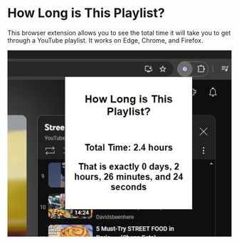 # How Long is This Playlist?
This browser extension allows you to see the total time it will take you to get through a YouTube playlist. It works on Edge, Chrome, and Firefox.

![A screenshot of the extension](https://github.com/ecarnovsky/ecarnovsky/blob/main/images/playlist-extension.png)
